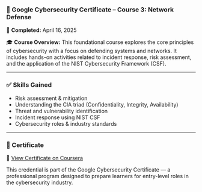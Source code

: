 ### 📌 Google Cybersecurity Certificate – Course 3: Network Defense

📅 **Completed:** April 16, 2025

🎓 **Course Overview:**
This foundational course explores the core principles of cybersecurity with a focus on defending systems and networks. It includes hands-on activities related to incident response, risk assessment, and the application of the NIST Cybersecurity Framework (CSF).

---

### ✅ Skills Gained
- Risk assessment & mitigation  
- Understanding the CIA triad (Confidentiality, Integrity, Availability)  
- Threat and vulnerability identification  
- Incident response using NIST CSF  
- Cybersecurity roles & industry standards

---

### 📄 Certificate
🔗 [View Certificate on Coursera](https://www.coursera.org/account/accomplishments/verify/MAHQK8PHZ0PO)

This credential is part of the Google Cybersecurity Certificate — a professional program designed to prepare learners for entry-level roles in the cybersecurity industry.
